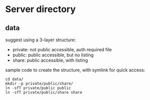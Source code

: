 # Server directory

## data
suggest using a 3-layer structure:
- private: not public accessible, auth required file
- public: public accessible, but no listing
- share: public accessible, with listing

sample code to create the structure, with symlink for quick access: 
```shell script
cd data/
mkdir -p private/public/share/
ln -sfT private/public public
ln -sfT private/public/share share
```
